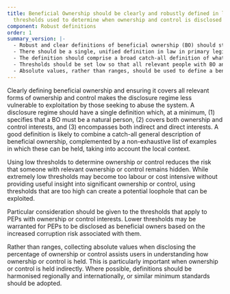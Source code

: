 ```yaml
---
title: Beneficial Ownership should be clearly and robustly defined in law, with low
  thresholds used to determine when ownership and control is disclosed
component: Robust definitions
order: 1
summary_version: |-
  - Robust and clear definitions of beneficial ownership (BO) should state that a beneficial owner should be a natural person. Definitions should cover all relevant forms of ownership and control, specifying that ownership and control can be held both directly and indirectly.
  - There should be a single, unified definition in law in primary legislation, with additional secondary legislation referring to this definition.
  - The definition should comprise a broad catch-all definition of what constitutes BO, and couple this with a non-exhaustive list of example ways in which BO can be held.
  - Thresholds should be set low so that all relevant people with BO and control interests are included in disclosures. A risk based approach should be considered to set lower thresholds for particular sectors, industries, or people. Particular consideration should be given to thresholds that apply to ownership by politically exposed persons (PEPs), with a clear definition used to determine what constitutes a PEP.
  - Absolute values, rather than ranges, should be used to define a beneficial owner’s ownership or control.
---
```


Clearly defining beneficial ownership and ensuring it covers all relevant forms of ownership and control makes the disclosure regime less vulnerable to exploitation by those seeking to abuse the system. A disclosure regime should have a single definition which, at a minimum, (1) specifies that a BO must be a natural person, (2) covers both ownership and control interests, and (3) encompasses both indirect and direct interests. A good definition is likely to combine a catch-all general description of beneficial ownership, complemented by a non-exhaustive list of examples in which these can be held, taking into account the local context.

Using low thresholds to determine ownership or control reduces the risk that someone with relevant ownership or control remains hidden. While extremely low thresholds may become too labour or cost intensive without providing useful insight into significant ownership or control, using thresholds that are too high can create a potential loophole that can be exploited.

Particular consideration should be given to the thresholds that apply to PEPs with ownership or control interests. Lower thresholds may be warranted for PEPs to be disclosed as beneficial owners based on the increased corruption risk associated with them.

Rather than ranges, collecting absolute values when disclosing the percentage of ownership or control assists users in understanding how ownership or control is held. This is particularly important when ownership or control is held indirectly. Where possible, definitions should be harmonised regionally and internationally, or similar minimum standards should be adopted.
